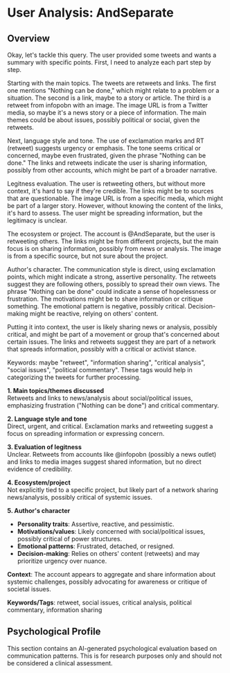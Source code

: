 # User Analysis: AndSeparate

## Overview

<think>
Okay, let's tackle this query. The user provided some tweets and wants a summary with specific points. First, I need to analyze each part step by step.

Starting with the main topics. The tweets are retweets and links. The first one mentions "Nothing can be done," which might relate to a problem or a situation. The second is a link, maybe to a story or article. The third is a retweet from infopobn with an image. The image URL is from a Twitter media, so maybe it's a news story or a piece of information. The main themes could be about issues, possibly political or social, given the retweets.

Next, language style and tone. The use of exclamation marks and RT (retweet) suggests urgency or emphasis. The tone seems critical or concerned, maybe even frustrated, given the phrase "Nothing can be done." The links and retweets indicate the user is sharing information, possibly from other accounts, which might be part of a broader narrative.

Legitness evaluation. The user is retweeting others, but without more context, it's hard to say if they're credible. The links might be to sources that are questionable. The image URL is from a specific media, which might be part of a larger story. However, without knowing the content of the links, it's hard to assess. The user might be spreading information, but the legitimacy is unclear.

The ecosystem or project. The account is @AndSeparate, but the user is retweeting others. The links might be from different projects, but the main focus is on sharing information, possibly from news or analysis. The image is from a specific source, but not sure about the project.

Author's character. The communication style is direct, using exclamation points, which might indicate a strong, assertive personality. The retweets suggest they are following others, possibly to spread their own views. The phrase "Nothing can be done" could indicate a sense of hopelessness or frustration. The motivations might be to share information or critique something. The emotional pattern is negative, possibly critical. Decision-making might be reactive, relying on others' content.

Putting it into context, the user is likely sharing news or analysis, possibly critical, and might be part of a movement or group that's concerned about certain issues. The links and retweets suggest they are part of a network that spreads information, possibly with a critical or activist stance.

Keywords: maybe "retweet", "information sharing", "critical analysis", "social issues", "political commentary". These tags would help in categorizing the tweets for further processing.
</think>

**1. Main topics/themes discussed**  
Retweets and links to news/analysis about social/political issues, emphasizing frustration ("Nothing can be done") and critical commentary.  

**2. Language style and tone**  
Direct, urgent, and critical. Exclamation marks and retweeting suggest a focus on spreading information or expressing concern.  

**3. Evaluation of legitness**  
Unclear. Retweets from accounts like @infopobn (possibly a news outlet) and links to media images suggest shared information, but no direct evidence of credibility.  

**4. Ecosystem/project**  
Not explicitly tied to a specific project, but likely part of a network sharing news/analysis, possibly critical of systemic issues.  

**5. Author's character**  
- **Personality traits**: Assertive, reactive, and pessimistic.  
- **Motivations/values**: Likely concerned with social/political issues, possibly critical of power structures.  
- **Emotional patterns**: Frustrated, detached, or resigned.  
- **Decision-making**: Relies on others' content (retweets) and may prioritize urgency over nuance.  

**Context**: The account appears to aggregate and share information about systemic challenges, possibly advocating for awareness or critique of societal issues.  

**Keywords/Tags**: retweet, social issues, critical analysis, political commentary, information sharing

## Psychological Profile

This section contains an AI-generated psychological evaluation based on communication patterns. This is for research purposes only and should not be considered a clinical assessment.